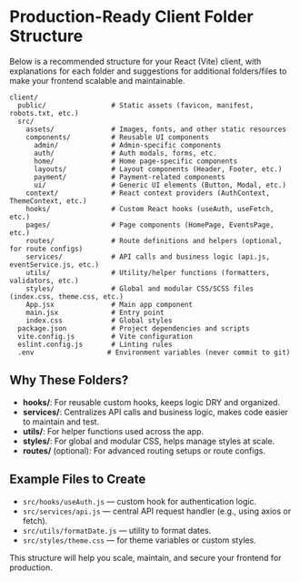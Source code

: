 # Production-Ready Client Folder Structure

Below is a recommended structure for your React (Vite) client, with explanations for each folder and suggestions for additional folders/files to make your frontend scalable and maintainable.

```
client/
  public/                # Static assets (favicon, manifest, robots.txt, etc.)
  src/
    assets/              # Images, fonts, and other static resources
    components/          # Reusable UI components
      admin/             # Admin-specific components
      auth/              # Auth modals, forms, etc.
      home/              # Home page-specific components
      layouts/           # Layout components (Header, Footer, etc.)
      payment/           # Payment-related components
      ui/                # Generic UI elements (Button, Modal, etc.)
    context/             # React context providers (AuthContext, ThemeContext, etc.)
    hooks/               # Custom React hooks (useAuth, useFetch, etc.)
    pages/               # Page components (HomePage, EventsPage, etc.)
    routes/              # Route definitions and helpers (optional, for route configs)
    services/            # API calls and business logic (api.js, eventService.js, etc.)
    utils/               # Utility/helper functions (formatters, validators, etc.)
    styles/              # Global and modular CSS/SCSS files (index.css, theme.css, etc.)
    App.jsx              # Main app component
    main.jsx             # Entry point
    index.css            # Global styles
  package.json           # Project dependencies and scripts
  vite.config.js         # Vite configuration
  eslint.config.js       # Linting rules
  .env                  # Environment variables (never commit to git)
```

## Why These Folders?

- **hooks/**: For reusable custom hooks, keeps logic DRY and organized.
- **services/**: Centralizes API calls and business logic, makes code easier to maintain and test.
- **utils/**: For helper functions used across the app.
- **styles/**: For global and modular CSS, helps manage styles at scale.
- **routes/** (optional): For advanced routing setups or route configs.

## Example Files to Create

- `src/hooks/useAuth.js` — custom hook for authentication logic.
- `src/services/api.js` — central API request handler (e.g., using axios or fetch).
- `src/utils/formatDate.js` — utility to format dates.
- `src/styles/theme.css` — for theme variables or custom styles.

This structure will help you scale, maintain, and secure your frontend for production.
